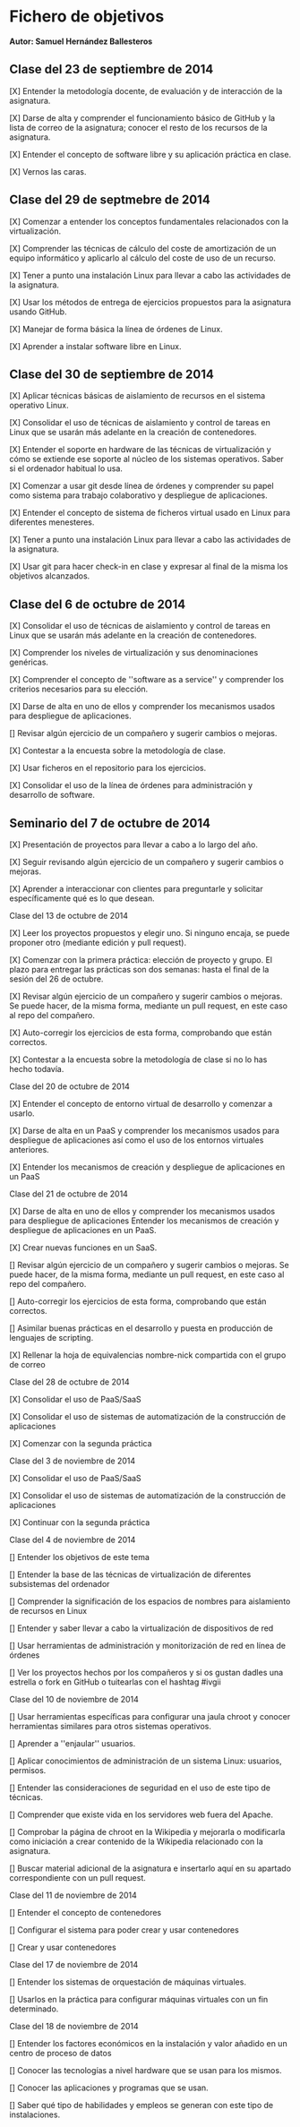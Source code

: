 # Fichero de objetivos
**Autor: Samuel Hernández Ballesteros**
## Clase del 23 de septiembre de 2014
[X] Entender la metodología docente, de evaluación y de interacción de la asignatura.

[X] Darse de alta y comprender el funcionamiento básico de GitHub y la lista de correo de la asignatura; conocer el resto de los recursos de la asignatura.

[X] Entender el concepto de software libre y su aplicación práctica en clase.

[X] Vernos las caras.

## Clase del 29 de septmebre de 2014
[X] Comenzar a entender los conceptos fundamentales relacionados con la virtualización.

[X] Comprender las técnicas de cálculo del coste de amortización de un equipo informático y aplicarlo al cálculo del coste de uso de un recurso.

[X] Tener a punto una instalación Linux para llevar a cabo las actividades de la asignatura.

[X] Usar los métodos de entrega de ejercicios propuestos para la asignatura usando GitHub.

[X] Manejar de forma básica la línea de órdenes de Linux.

[X] Aprender a instalar software libre en Linux.
## Clase del 30 de septiembre de 2014
[X] Aplicar técnicas básicas de aislamiento de recursos en el sistema operativo Linux.

[X] Consolidar el uso de técnicas de aislamiento y control de tareas en Linux que se usarán más adelante en la creación de contenedores.

[X] Entender el soporte en hardware de las técnicas de virtualización y cómo se extiende ese soporte al núcleo de los sistemas operativos. Saber si el ordenador habitual lo
usa.

[X] Comenzar a usar git desde línea de órdenes y comprender su papel como sistema para trabajo colaborativo y despliegue de aplicaciones.

[X] Entender el concepto de sistema de ficheros virtual usado en Linux para diferentes menesteres.

[X] Tener a punto una instalación Linux para llevar a cabo las actividades de la asignatura.

[X] Usar git para hacer check-in en clase y expresar al final de la misma los objetivos alcanzados.

## Clase del 6 de octubre de 2014
[X] Consolidar el uso de técnicas de aislamiento y control de tareas en Linux que se usarán más adelante en la creación de contenedores.

[X] Comprender los niveles de virtualización y sus denominaciones genéricas.

[X] Comprender el concepto de ''software as a service'' y comprender los criterios necesarios para su elección.

[X] Darse de alta en uno de ellos y comprender los mecanismos usados para despliegue de aplicaciones.

[] Revisar algún ejercicio de un compañero y sugerir cambios o mejoras.

[X] Contestar a la encuesta sobre la metodología de clase.

[X] Usar ficheros en el repositorio para los ejercicios.

[X] Consolidar el uso de la línea de órdenes para administración y desarrollo de software.

## Seminario del 7 de octubre de 2014
[X] Presentación de proyectos para llevar a cabo a lo largo del año.

[X] Seguir revisando algún ejercicio de un compañero y sugerir cambios o mejoras.

[X] Aprender a interaccionar con clientes para preguntarle y solicitar específicamente qué es lo que desean.

Clase del 13 de octubre de 2014

[X] Leer los proyectos propuestos y elegir uno. Si ninguno encaja, se puede proponer otro (mediante edición y pull request).

[X] Comenzar con la primera práctica: elección de proyecto y grupo. El plazo para entregar las prácticas son dos semanas: hasta el final de la sesión del 26 de octubre.

[X] Revisar algún ejercicio de un compañero y sugerir cambios o mejoras. Se puede hacer, de la misma forma, mediante un pull request, en este caso al repo del compañero.

[X] Auto-corregir los ejercicios de esta forma, comprobando que están correctos.

[X] Contestar a la encuesta sobre la metodología de clase si no lo has hecho todavía.

Clase del 20 de octubre de 2014

[X] Entender el concepto de entorno virtual de desarrollo y comenzar a usarlo.

[X] Darse de alta en un PaaS y comprender los mecanismos usados para despliegue de aplicaciones así como el uso de los entornos virtuales anteriores.

[X] Entender los mecanismos de creación y despliegue de aplicaciones en un PaaS

Clase del 21 de octubre de 2014

[X] Darse de alta en uno de ellos y comprender los mecanismos usados para despliegue de aplicaciones
Entender los mecanismos de creación y despliegue de aplicaciones en un PaaS.

[X] Crear nuevas funciones en un SaaS.

[] Revisar algún ejercicio de un compañero y sugerir cambios o mejoras. Se puede hacer, de la misma forma, mediante un pull request, en este caso al repo del compañero.

[] Auto-corregir los ejercicios de esta forma, comprobando que están correctos.

[] Asimilar buenas prácticas en el desarrollo y puesta en producción de lenguajes de scripting.

[X] Rellenar la hoja de equivalencias nombre-nick compartida con el grupo de correo

Clase del 28 de octubre de 2014

[X] Consolidar el uso de PaaS/SaaS

[X] Consolidar el uso de sistemas de automatización de la construcción de aplicaciones

[X] Comenzar con la segunda práctica

Clase del 3 de noviembre de 2014

[X] Consolidar el uso de PaaS/SaaS

[X] Consolidar el uso de sistemas de automatización de la construcción de aplicaciones

[X] Continuar con la segunda práctica

Clase del 4 de noviembre de 2014

[] Entender los objetivos de este tema

[] Entender la base de las técnicas de virtualización de diferentes subsistemas del ordenador

[] Comprender la significación de los espacios de nombres para aislamiento de recursos en Linux

[] Entender y saber llevar a cabo la virtualización de dispositivos de red

[] Usar herramientas de administración y monitorización de red en línea de órdenes

[] Ver los proyectos hechos por los compañeros y si os gustan dadles una estrella o fork en GitHub o tuitearlas con el hashtag #ivgii

Clase del 10 de noviembre de 2014

[] Usar herramientas específicas para configurar una jaula chroot y conocer herramientas similares para otros sistemas operativos.

[] Aprender a ''enjaular'' usuarios.

[] Aplicar conocimientos de administración de un sistema Linux: usuarios, permisos.

[] Entender las consideraciones de seguridad en el uso de este tipo de técnicas.

[] Comprender que existe vida en los servidores web fuera del Apache.

[] Comprobar la página de chroot en la Wikipedia y mejorarla o modificarla como iniciación a crear contenido de la Wikipedia relacionado con la asignatura.

[] Buscar material adicional de la asignatura e insertarlo aquí en su apartado correspondiente con un pull request.

Clase del 11 de noviembre de 2014

[] Entender el concepto de contenedores

[] Configurar el sistema para poder crear y usar contenedores

[] Crear y usar contenedores

Clase del 17 de noviembre de 2014

[] Entender los sistemas de orquestación de máquinas virtuales.

[] Usarlos en la práctica para configurar máquinas virtuales con un fin determinado.

Clase del 18 de noviembre de 2014

[] Entender los factores económicos en la instalación y valor añadido en un centro de proceso de datos

[] Conocer las tecnologías a nivel hardware que se usan para los mismos.

[] Conocer las aplicaciones y programas que se usan.

[] Saber qué tipo de habilidades y empleos se generan con este tipo de instalaciones.